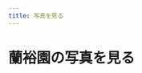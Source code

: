 ```yaml
---
title: 写真を見る
---
```

蘭裕園の写真を見る
==
<!-- <pg-search></pg-search> -->
<div id="photo-gallery"></div>
<script src="/assets/javascripts/photoGallery.js"></script>
<link rel="import" href="/assets/javascripts/photoGallery.html"/>
